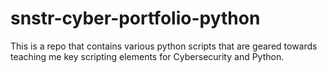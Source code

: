 # snstr-cyber-portfolio-python
This is a repo that contains various python scripts that are geared towards teaching me key scripting elements for Cybersecurity and Python.
